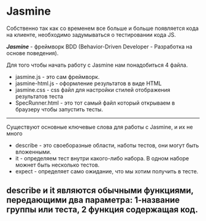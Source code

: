 Jasmine
=======

Собственно так как со временем все больше и больше появляется кода на клиенте, необходимо задумываться о тестировании кода JS. 

***Jasmine*** - фреймворк BDD (Behavior-Driven Developer - Разработка на основе поведения). 

Для того чтобы начать работу с Jasmine нам понадобиться 4 файла.

- jasmine.js - это сам фреймворк.
- jasmine-html.js - оформление результатов в виде HTML
- jasmine.css - css файл для настройки стилей отображения результатов теста
- SpecRunner.html - это тот самый файл который открываем в браузеру чтобы запустить тесты. 

---

Существуют основные ключевые слова для работы с Jasmine, и их не много

- describe -  это своеборазные области, наботы тестов, они могут быть вложенными.
- it - определяем тест внутри какого-либо набора. В одном наборе можнет быть несколько тестов.
- expect - определяет само ожидание, что мы хотим получить в тесте.

describe и it являются обычными функциями, передающими два параметра: 1-название группы или теста, 2 функция содержащая код.
---


